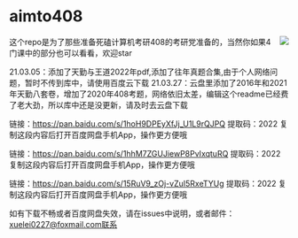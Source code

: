 # aimto408
<img align="right" src="https://github-readme-stats.vercel.app/api?username=xiaolei565&show_icons=true&icon_color=CE1D2D&text_color=718096&bg_color=ffffff&hide_title=true" />
这个repo是为了那些准备死磕计算机考研408的考研党准备的，当然你如果4门课中的部分也可以看看，欢迎star






21.03.05：添加了天勤与王道2022年pdf,添加了往年真题合集,由于个人网络问题，暂时不传到库中，请使用百度云下载
21.03.27：云盘里添加了2016年和2021年天勤八套卷，增加了2020年408考题，网络依旧太差，编辑这个readme已经费了老大劲，所以库中还是没更新，请及时去云盘下载



链接：https://pan.baidu.com/s/1hoH9DPEyXfJj_U1L9rQJPQ 
提取码：2022 
复制这段内容后打开百度网盘手机App，操作更方便哦

链接：https://pan.baidu.com/s/1hhM7ZGUJiewP8PvIxqtuRQ 
提取码：2022 
复制这段内容后打开百度网盘手机App，操作更方便哦

链接：https://pan.baidu.com/s/15RuV9_zOj-vZuI5RxeTYUg 
提取码：2022 
复制这段内容后打开百度网盘手机App，操作更方便哦

如有下载不畅或者百度网盘失效，请在issues中说明，或者邮件：xuelei0227@foxmail.com联系

